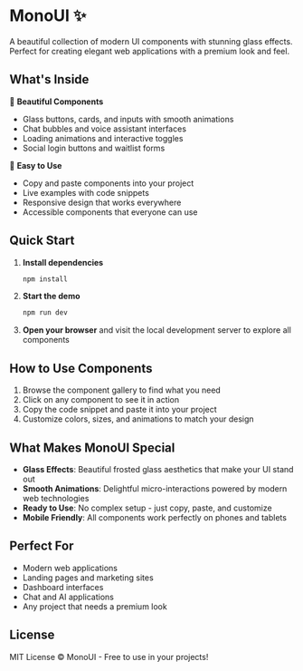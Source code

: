 # MonoUI ✨

A beautiful collection of modern UI components with stunning glass effects. Perfect for creating elegant web applications with a premium look and feel.

## What's Inside

🎨 **Beautiful Components**
- Glass buttons, cards, and inputs with smooth animations
- Chat bubbles and voice assistant interfaces
- Loading animations and interactive toggles
- Social login buttons and waitlist forms

🎯 **Easy to Use**
- Copy and paste components into your project
- Live examples with code snippets
- Responsive design that works everywhere
- Accessible components that everyone can use

## Quick Start

1. **Install dependencies**
   ```bash
   npm install
   ```

2. **Start the demo**
   ```bash
   npm run dev
   ```

3. **Open your browser** and visit the local development server to explore all components

## How to Use Components

1. Browse the component gallery to find what you need
2. Click on any component to see it in action
3. Copy the code snippet and paste it into your project
4. Customize colors, sizes, and animations to match your design

## What Makes MonoUI Special

- **Glass Effects**: Beautiful frosted glass aesthetics that make your UI stand out
- **Smooth Animations**: Delightful micro-interactions powered by modern web technologies
- **Ready to Use**: No complex setup - just copy, paste, and customize
- **Mobile Friendly**: All components work perfectly on phones and tablets

## Perfect For

- Modern web applications
- Landing pages and marketing sites
- Dashboard interfaces
- Chat and AI applications
- Any project that needs a premium look

## License

MIT License © MonoUI - Free to use in your projects!
